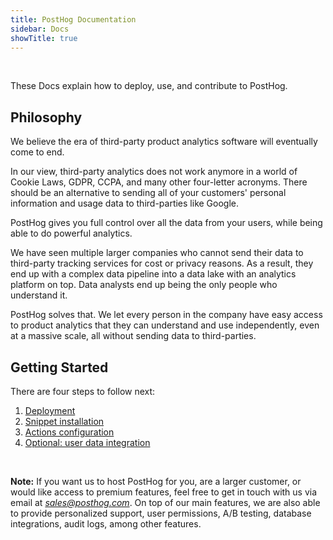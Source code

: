 ```yaml
---
title: PostHog Documentation
sidebar: Docs
showTitle: true
---
```


<br>

These Docs explain how to deploy, use, and contribute to PostHog.

## Philosophy

We believe the era of third-party product analytics software will eventually come to end.

In our view, third-party analytics does not work anymore in a world of Cookie Laws, GDPR, CCPA, and many other four-letter acronyms. There should be an alternative to sending all of your customers' personal information and usage data to third-parties like Google.

PostHog gives you full control over all the data from your users, while being able to do powerful analytics.

We have seen multiple larger companies who cannot send their data to third-party tracking services for cost or privacy reasons. As a result, they end up with a complex data pipeline into a data lake with an analytics platform on top. Data analysts end up being the only people who understand it.

PostHog solves that. We let every person in the company have easy access to product analytics that they can understand and use independently, even at a massive scale, all without sending data to third-parties.

## Getting Started

There are four steps to follow next:

1. [Deployment](/docs/deployment)
2. [Snippet installation](/docs/deployment/snippet-installation)
3. [Actions configuration](/docs/features/actions)
4. [Optional: user data integration](/docs/integrations)

<br>

**Note:** If you want us to host PostHog for you, are a larger customer, or would like access to premium features, feel free to get in touch with us via email at *sales@posthog.com*. On top of our main features, we are also able to provide personalized support, user permissions, A/B testing, database integrations, audit logs, among other features.